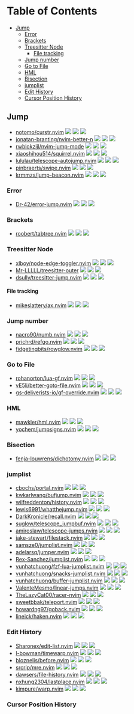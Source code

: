 # Table of Contents

<!-- toc -->

- [Jump](#jump)
  - [Error](#error)
  - [Brackets](#brackets)
  - [Treesitter Node](#treesitter-node)
    - [File tracking](#file-tracking)
  - [Jump number](#jump-number)
  - [Go to File](#go-to-file)
  - [HML](#hml)
  - [Bisection](#bisection)
  - [jumplist](#jumplist)
  - [Edit History](#edit-history)
  - [Cursor Position History](#cursor-position-history)

<!-- tocstop -->

## Jump

- [notomo/curstr.nvim](https://github.com/notomo/curstr.nvim) ![](https://img.shields.io/github/stars/notomo/curstr.nvim) ![](https://img.shields.io/github/last-commit/notomo/curstr.nvim) ![](https://img.shields.io/github/commit-activity/y/notomo/curstr.nvim)
- [jonatan-branting/nvim-better-n](https://github.com/jonatan-branting/nvim-better-n) ![](https://img.shields.io/github/stars/jonatan-branting/nvim-better-n) ![](https://img.shields.io/github/last-commit/jonatan-branting/nvim-better-n) ![](https://img.shields.io/github/commit-activity/y/jonatan-branting/nvim-better-n)
- [rwblokzijl/nvim-jump-mode](https://github.com/rwblokzijl/nvim-jump-mode) ![](https://img.shields.io/github/stars/rwblokzijl/nvim-jump-mode) ![](https://img.shields.io/github/last-commit/rwblokzijl/nvim-jump-mode) ![](https://img.shields.io/github/commit-activity/y/rwblokzijl/nvim-jump-mode)
- [xiaoshihou514/squirrel.nvim](https://github.com/xiaoshihou514/squirrel.nvim) ![](https://img.shields.io/github/stars/xiaoshihou514/squirrel.nvim) ![](https://img.shields.io/github/last-commit/xiaoshihou514/squirrel.nvim) ![](https://img.shields.io/github/commit-activity/y/xiaoshihou514/squirrel.nvim)
- [lululau/telescope-autojump.nvim](https://github.com/lululau/telescope-autojump.nvim) ![](https://img.shields.io/github/stars/lululau/telescope-autojump.nvim) ![](https://img.shields.io/github/last-commit/lululau/telescope-autojump.nvim) ![](https://img.shields.io/github/commit-activity/y/lululau/telescope-autojump.nvim)
- [pinbraerts/swipe.nvim](https://github.com/pinbraerts/swipe.nvim) ![](https://img.shields.io/github/stars/pinbraerts/swipe.nvim) ![](https://img.shields.io/github/last-commit/pinbraerts/swipe.nvim) ![](https://img.shields.io/github/commit-activity/y/pinbraerts/swipe.nvim)
- [krmmzs/jump-beacon.nvim](https://github.com/krmmzs/jump-beacon.nvim) ![](https://img.shields.io/github/stars/krmmzs/jump-beacon.nvim) ![](https://img.shields.io/github/last-commit/krmmzs/jump-beacon.nvim) ![](https://img.shields.io/github/commit-activity/y/krmmzs/jump-beacon.nvim)

### Error

- [Dr-42/error-jump.nvim](https://github.com/Dr-42/error-jump.nvim) ![](https://img.shields.io/github/stars/Dr-42/error-jump.nvim) ![](https://img.shields.io/github/last-commit/Dr-42/error-jump.nvim) ![](https://img.shields.io/github/commit-activity/y/Dr-42/error-jump.nvim)

### Brackets

- [roobert/tabtree.nvim](https://github.com/roobert/tabtree.nvim) ![](https://img.shields.io/github/stars/roobert/tabtree.nvim) ![](https://img.shields.io/github/last-commit/roobert/tabtree.nvim) ![](https://img.shields.io/github/commit-activity/y/roobert/tabtree.nvim)

### Treesitter Node

- [xlboy/node-edge-toggler.nvim](https://github.com/xlboy/node-edge-toggler.nvim) ![](https://img.shields.io/github/stars/xlboy/node-edge-toggler.nvim) ![](https://img.shields.io/github/last-commit/xlboy/node-edge-toggler.nvim) ![](https://img.shields.io/github/commit-activity/y/xlboy/node-edge-toggler.nvim)
- [Mr-LLLLL/treesitter-outer](https://github.com/Mr-LLLLL/treesitter-outer) ![](https://img.shields.io/github/stars/Mr-LLLLL/treesitter-outer) ![](https://img.shields.io/github/last-commit/Mr-LLLLL/treesitter-outer) ![](https://img.shields.io/github/commit-activity/y/Mr-LLLLL/treesitter-outer)
- [dsully/treesitter-jump.nvim](https://github.com/dsully/treesitter-jump.nvim) ![](https://img.shields.io/github/stars/dsully/treesitter-jump.nvim) ![](https://img.shields.io/github/last-commit/dsully/treesitter-jump.nvim) ![](https://img.shields.io/github/commit-activity/y/dsully/treesitter-jump.nvim)

#### File tracking

- [mikeslattery/ax.nvim](https://github.com/mikeslattery/ax.nvim) ![](https://img.shields.io/github/stars/mikeslattery/ax.nvim) ![](https://img.shields.io/github/last-commit/mikeslattery/ax.nvim) ![](https://img.shields.io/github/commit-activity/y/mikeslattery/ax.nvim)

### Jump number

- [nacro90/numb.nvim](https://github.com/nacro90/numb.nvim) ![](https://img.shields.io/github/stars/nacro90/numb.nvim) ![](https://img.shields.io/github/last-commit/nacro90/numb.nvim) ![](https://img.shields.io/github/commit-activity/y/nacro90/numb.nvim)
- [prichrd/refgo.nvim](https://github.com/prichrd/refgo.nvim) ![](https://img.shields.io/github/stars/prichrd/refgo.nvim) ![](https://img.shields.io/github/last-commit/prichrd/refgo.nvim) ![](https://img.shields.io/github/commit-activity/y/prichrd/refgo.nvim)
- [fidgetingbits/rowglow.nvim](https://github.com/fidgetingbits/rowglow.nvim) ![](https://img.shields.io/github/stars/fidgetingbits/rowglow.nvim) ![](https://img.shields.io/github/last-commit/fidgetingbits/rowglow.nvim) ![](https://img.shields.io/github/commit-activity/y/fidgetingbits/rowglow.nvim)

### Go to File

- [rohanorton/lua-gf.nvim](https://github.com/rohanorton/lua-gf.nvim) ![](https://img.shields.io/github/stars/rohanorton/lua-gf.nvim) ![](https://img.shields.io/github/last-commit/rohanorton/lua-gf.nvim) ![](https://img.shields.io/github/commit-activity/y/rohanorton/lua-gf.nvim)
- [vE5li/better-goto-file.nvim](https://github.com/vE5li/better-goto-file.nvim) ![](https://img.shields.io/github/stars/vE5li/better-goto-file.nvim) ![](https://img.shields.io/github/last-commit/vE5li/better-goto-file.nvim) ![](https://img.shields.io/github/commit-activity/y/vE5li/better-goto-file.nvim)
- [gs-deliverists-io/gf-override.nvim](https://github.com/gs-deliverists-io/gf-override.nvim) ![](https://img.shields.io/github/stars/gs-deliverists-io/gf-override.nvim) ![](https://img.shields.io/github/last-commit/gs-deliverists-io/gf-override.nvim) ![](https://img.shields.io/github/commit-activity/y/gs-deliverists-io/gf-override.nvim)

### HML

- [mawkler/hml.nvim](https://github.com/mawkler/hml.nvim) ![](https://img.shields.io/github/stars/mawkler/hml.nvim) ![](https://img.shields.io/github/last-commit/mawkler/hml.nvim) ![](https://img.shields.io/github/commit-activity/y/mawkler/hml.nvim)
- [yochem/jumpsigns.nvim](https://github.com/yochem/jumpsigns.nvim) ![](https://img.shields.io/github/stars/yochem/jumpsigns.nvim) ![](https://img.shields.io/github/last-commit/yochem/jumpsigns.nvim) ![](https://img.shields.io/github/commit-activity/y/yochem/jumpsigns.nvim)

### Bisection

- [fenja-louwrens/dichotomy.nvim](https://github.com/fenja-louwrens/dichotomy.nvim) ![](https://img.shields.io/github/stars/fenja-louwrens/dichotomy.nvim) ![](https://img.shields.io/github/last-commit/fenja-louwrens/dichotomy.nvim) ![](https://img.shields.io/github/commit-activity/y/fenja-louwrens/dichotomy.nvim)

### jumplist

- [cbochs/portal.nvim](https://github.com/cbochs/portal.nvim) ![](https://img.shields.io/github/stars/cbochs/portal.nvim) ![](https://img.shields.io/github/last-commit/cbochs/portal.nvim) ![](https://img.shields.io/github/commit-activity/y/cbochs/portal.nvim)
- [kwkarlwang/bufjump.nvim](https://github.com/kwkarlwang/bufjump.nvim) ![](https://img.shields.io/github/stars/kwkarlwang/bufjump.nvim) ![](https://img.shields.io/github/last-commit/kwkarlwang/bufjump.nvim) ![](https://img.shields.io/github/commit-activity/y/kwkarlwang/bufjump.nvim)
- [wilfreddenton/history.nvim](https://github.com/wilfreddenton/history.nvim) ![](https://img.shields.io/github/stars/wilfreddenton/history.nvim) ![](https://img.shields.io/github/last-commit/wilfreddenton/history.nvim) ![](https://img.shields.io/github/commit-activity/y/wilfreddenton/history.nvim)
- [lewis6991/whatthejump.nvim](https://github.com/lewis6991/whatthejump.nvim) ![](https://img.shields.io/github/stars/lewis6991/whatthejump.nvim) ![](https://img.shields.io/github/last-commit/lewis6991/whatthejump.nvim) ![](https://img.shields.io/github/commit-activity/y/lewis6991/whatthejump.nvim)
- [DarkKronicle/recall.nvim](https://github.com/DarkKronicle/recall.nvim) ![](https://img.shields.io/github/stars/DarkKronicle/recall.nvim) ![](https://img.shields.io/github/last-commit/DarkKronicle/recall.nvim) ![](https://img.shields.io/github/commit-activity/y/DarkKronicle/recall.nvim)
- [suglow/telescope_jumpbuf.nvim](https://github.com/suglow/telescope_jumpbuf.nvim) ![](https://img.shields.io/github/stars/suglow/telescope_jumpbuf.nvim) ![](https://img.shields.io/github/last-commit/suglow/telescope_jumpbuf.nvim) ![](https://img.shields.io/github/commit-activity/y/suglow/telescope_jumpbuf.nvim)
- [amiroslaw/telescope-jumps.nvim](https://github.com/amiroslaw/telescope-jumps.nvim) ![](https://img.shields.io/github/stars/amiroslaw/telescope-jumps.nvim) ![](https://img.shields.io/github/last-commit/amiroslaw/telescope-jumps.nvim) ![](https://img.shields.io/github/commit-activity/y/amiroslaw/telescope-jumps.nvim)
- [jake-stewart/filestack.nvim](https://github.com/jake-stewart/filestack.nvim) ![](https://img.shields.io/github/stars/jake-stewart/filestack.nvim) ![](https://img.shields.io/github/last-commit/jake-stewart/filestack.nvim) ![](https://img.shields.io/github/commit-activity/y/jake-stewart/filestack.nvim)
- [samsze0/jumplist.nvim](https://github.com/samsze0/jumplist.nvim) ![](https://img.shields.io/github/stars/samsze0/jumplist.nvim) ![](https://img.shields.io/github/last-commit/samsze0/jumplist.nvim) ![](https://img.shields.io/github/commit-activity/y/samsze0/jumplist.nvim)
- [adelarsq/jumper.nvim](https://github.com/adelarsq/jumper.nvim) ![](https://img.shields.io/github/stars/adelarsq/jumper.nvim) ![](https://img.shields.io/github/last-commit/adelarsq/jumper.nvim) ![](https://img.shields.io/github/commit-activity/y/adelarsq/jumper.nvim)
- [Rex-Sanchez/jumplist.nvim](https://github.com/Rex-Sanchez/jumplist.nvim) ![](https://img.shields.io/github/stars/Rex-Sanchez/jumplist.nvim) ![](https://img.shields.io/github/last-commit/Rex-Sanchez/jumplist.nvim) ![](https://img.shields.io/github/commit-activity/y/Rex-Sanchez/jumplist.nvim)
- [vunhatchuong/fzf-lua-jumplist.nvim](https://github.com/vunhatchuong/fzf-lua-jumplist.nvim) ![](https://img.shields.io/github/stars/vunhatchuong/fzf-lua-jumplist.nvim) ![](https://img.shields.io/github/last-commit/vunhatchuong/fzf-lua-jumplist.nvim) ![](https://img.shields.io/github/commit-activity/y/vunhatchuong/fzf-lua-jumplist.nvim)
- [vunhatchuong/snacks-jumplist.nvim](https://github.com/vunhatchuong/snacks-jumplist.nvim) ![](https://img.shields.io/github/stars/vunhatchuong/snacks-jumplist.nvim) ![](https://img.shields.io/github/last-commit/vunhatchuong/snacks-jumplist.nvim) ![](https://img.shields.io/github/commit-activity/y/vunhatchuong/snacks-jumplist.nvim)
- [vunhatchuong/buffer-jumplist.nvim](https://github.com/vunhatchuong/buffer-jumplist.nvim) ![](https://img.shields.io/github/stars/vunhatchuong/buffer-jumplist.nvim) ![](https://img.shields.io/github/last-commit/vunhatchuong/buffer-jumplist.nvim) ![](https://img.shields.io/github/commit-activity/y/vunhatchuong/buffer-jumplist.nvim)
- [ValenteMesmo/linear-jumps.nvim](https://github.com/ValenteMesmo/linear-jumps.nvim) ![](https://img.shields.io/github/stars/ValenteMesmo/linear-jumps.nvim) ![](https://img.shields.io/github/last-commit/ValenteMesmo/linear-jumps.nvim) ![](https://img.shields.io/github/commit-activity/y/ValenteMesmo/linear-jumps.nvim)
- [TheLazyCat00/racer-nvim](https://github.com/TheLazyCat00/racer-nvim) ![](https://img.shields.io/github/stars/TheLazyCat00/racer-nvim) ![](https://img.shields.io/github/last-commit/TheLazyCat00/racer-nvim) ![](https://img.shields.io/github/commit-activity/y/TheLazyCat00/racer-nvim)
- [sweetbbak/teleport.nvim](https://github.com/sweetbbak/teleport.nvim) ![](https://img.shields.io/github/stars/sweetbbak/teleport.nvim) ![](https://img.shields.io/github/last-commit/sweetbbak/teleport.nvim) ![](https://img.shields.io/github/commit-activity/y/sweetbbak/teleport.nvim)
- [howardng97/goback.nvim](https://github.com/howardng97/goback.nvim) ![](https://img.shields.io/github/stars/howardng97/goback.nvim) ![](https://img.shields.io/github/last-commit/howardng97/goback.nvim) ![](https://img.shields.io/github/commit-activity/y/howardng97/goback.nvim)
- [lineick/haken.nvim](https://github.com/lineick/haken.nvim) ![](https://img.shields.io/github/stars/lineick/haken.nvim) ![](https://img.shields.io/github/last-commit/lineick/haken.nvim) ![](https://img.shields.io/github/commit-activity/y/lineick/haken.nvim)

### Edit History

- [Sharonex/edit-list.nvim](https://github.com/Sharonex/edit-list.nvim) ![](https://img.shields.io/github/stars/Sharonex/edit-list.nvim) ![](https://img.shields.io/github/last-commit/Sharonex/edit-list.nvim) ![](https://img.shields.io/github/commit-activity/y/Sharonex/edit-list.nvim)
- [l-bowman/timewarp.nvim](https://github.com/l-bowman/timewarp.nvim) ![](https://img.shields.io/github/stars/l-bowman/timewarp.nvim) ![](https://img.shields.io/github/last-commit/l-bowman/timewarp.nvim) ![](https://img.shields.io/github/commit-activity/y/l-bowman/timewarp.nvim)
- [bloznelis/before.nvim](https://github.com/bloznelis/before.nvim) ![](https://img.shields.io/github/stars/bloznelis/before.nvim) ![](https://img.shields.io/github/last-commit/bloznelis/before.nvim) ![](https://img.shields.io/github/commit-activity/y/bloznelis/before.nvim)
- [srcrip/mre.nvim](https://github.com/srcrip/mre.nvim) ![](https://img.shields.io/github/stars/srcrip/mre.nvim) ![](https://img.shields.io/github/last-commit/srcrip/mre.nvim) ![](https://img.shields.io/github/commit-activity/y/srcrip/mre.nvim)
- [dawsers/file-history.nvim](https://github.com/dawsers/file-history.nvim) ![](https://img.shields.io/github/stars/dawsers/file-history.nvim) ![](https://img.shields.io/github/last-commit/dawsers/file-history.nvim) ![](https://img.shields.io/github/commit-activity/y/dawsers/file-history.nvim)
- [nxhung2304/lastplace.nvim](https://github.com/nxhung2304/lastplace.nvim) ![](https://img.shields.io/github/stars/nxhung2304/lastplace.nvim) ![](https://img.shields.io/github/last-commit/nxhung2304/lastplace.nvim) ![](https://img.shields.io/github/commit-activity/y/nxhung2304/lastplace.nvim)
- [kimpure/warp.nvim](https://github.com/kimpure/warp.nvim) ![](https://img.shields.io/github/stars/kimpure/warp.nvim) ![](https://img.shields.io/github/last-commit/kimpure/warp.nvim) ![](https://img.shields.io/github/commit-activity/y/kimpure/warp.nvim)

### Cursor Position History
